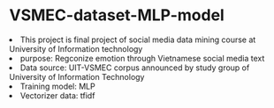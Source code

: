 # VSMEC-dataset-MLP-model
<li>This project is final project of social media data mining course at University of Information technology</li>
<li>purpose: Regconize emotion through Vietnamese social media text</li>
<li>Data source: UIT-VSMEC corpus announced by study group of University of Information Technology </li>
<li>Training model: MLP</li>
<li>Vectorizer data: tfidf</li>
